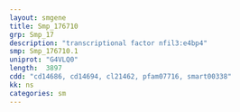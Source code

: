 ```yaml
---
layout: smgene
title: Smp_176710
grp: Smp_17
description: "transcriptional factor nfil3:e4bp4"
smp: Smp_176710.1
uniprot: "G4VLQ0"
length:  3897
cdd: "cd14686, cd14694, cl21462, pfam07716, smart00338"
kk: ns
categories: sm
---
```

